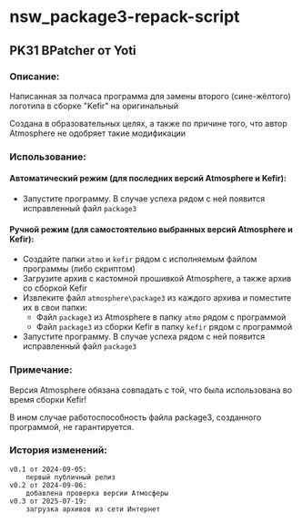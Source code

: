 # nsw_package3-repack-script
## PK31 BPatcher от Yoti

### Описание:
Написанная за полчаса программа для замены второго (сине-жёлтого) логотипа в сборке "Kefir" на оригинальный

Создана в образовательных целях, а также по причине того, что автор Atmosphere не одобряет такие модификации

### Использование:
#### Автоматический режим (для последних версий Atmosphere и Kefir):
* Запустите программу. В случае успеха рядом с ней появится исправленный файл `package3`
#### Ручной режим (для самостоятельно выбранных версий Atmosphere и Kefir):
* Создайте папки `atmo` и `kefir` рядом с исполняемым файлом программы (либо скриптом)
* Загрузите архив с кастомной прошивкой Atmosphere, а также архив со сборкой Kefir
* Извлеките файл `atmosphere\package3` из каждого архива и поместите их в свои папки:
  * Файл `package3` из Atmosphere в папку `atmo` рядом с программой
  * Файл `package3` из сборки Kefir в папку `kefir` рядом с программой
* Запустите программу. В случае успеха рядом с ней появится исправленный файл `package3`

### Примечание:
Версия Atmosphere обязана совпадать с той, что была использована во время сборки Kefir!

В ином случае работоспособность файла package3, созданного программой, не гарантируется.

### История изменений:
	v0.1 от 2024-09-05:
		первый публичный релиз
	v0.2 от 2024-09-06:
		добавлена проверка версии Атмосферы
	v0.3 от 2025-07-19:
		загрузка архивов из сети Интернет
